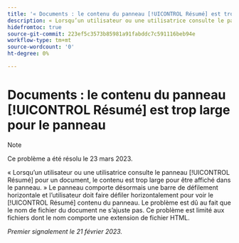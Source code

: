 ```yaml
---
title: '« Documents : le contenu du panneau [!UICONTROL Résumé] est trop large pour le panneau »'
description: « Lorsqu’un utilisateur ou une utilisatrice consulte le panneau [!UICONTROL Résumé] pour un document, le contenu est trop large pour être affiché dans le panneau. Le panneau comporte désormais une barre de défilement horizontale et l’utilisateur doit faire défiler horizontalement pour voir le [!UICONTROL Résumé] contenu du panneau. Le problème est dû au fait que le nom de fichier du document ne s’ajuste pas. Ce problème est limité aux fichiers dont le nom comporte une extension de fichier HTML. »
hidefromtoc: true
source-git-commit: 223ef5c3573b85981a91fabddc7c591116beb94e
workflow-type: tm+mt
source-wordcount: '0'
ht-degree: 0%

---
```



# Documents : le contenu du panneau [!UICONTROL Résumé] est trop large pour le panneau

>[!NOTE]
>
>Ce problème a été résolu le 23 mars 2023.

« Lorsqu’un utilisateur ou une utilisatrice consulte le panneau [!UICONTROL Résumé] pour un document, le contenu est trop large pour être affiché dans le panneau. » Le panneau comporte désormais une barre de défilement horizontale et l’utilisateur doit faire défiler horizontalement pour voir le [!UICONTROL Résumé] contenu du panneau. Le problème est dû au fait que le nom de fichier du document ne s’ajuste pas. Ce problème est limité aux fichiers dont le nom comporte une extension de fichier HTML.

_Premier signalement le 21 février 2023._

